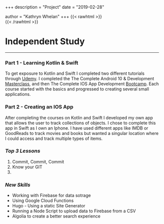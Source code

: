 +++
description = "Project"
date = "2019-02-28"

author = "Kathryn Whelan"
+++
{{< rawhtml >}}
<br />
{{< /rawhtml >}}
# Independent Study
*****

### Part 1 - Learning Kotlin & Swift
To get exposure to Kotlin and Swift I completed two different tutorials through [Udemy](https://www.udemy.com/). I completed the The Complete Android 10 & Development [Masterclass](https://www.udemy.com/course/android-kotlin-developer/), and then The Complete IOS App Development [Bootcamp](https://www.udemy.com/course/ios-13-app-development-bootcamp/).  Each course started with the basics and progressed to creating several small applications.

### Part 2 - Creating an IOS App
After completing the courses on Kotlin and Swift I developed my own app that allows the user to track collections of objects. I chose to complete this app in Swift as I own an Iphone. I have used different apps like IMDB or GoodReads to track movies and books but wanted a singular location where I could access and track multiple types of items.

### _Top 3 Lessons_
1. Commit, Commit, Commit
2. Know your GIT
3.


### _New Skills_
- Working with Firebase for data sotrage
- Using Google Cloud Functions
- Hugo - Using a static Site Generator
- Running a Node Script to upload data to Firebase from a CSV
- Algolia to create a better search experience
